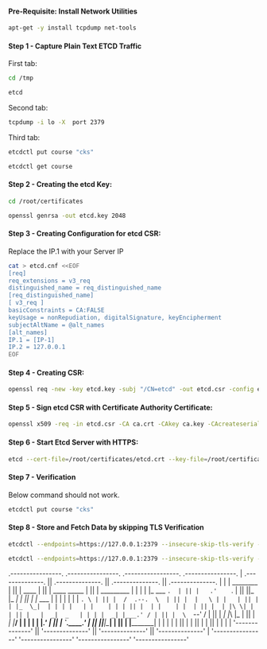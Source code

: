 
#### Pre-Requisite: Install Network Utilities
```sh
apt-get -y install tcpdump net-tools
```

#### Step 1 - Capture Plain Text ETCD Traffic

First tab:
```sh
cd /tmp

etcd
```
Second tab:
```sh
tcpdump -i lo -X  port 2379
```
Third tab:
```sh
etcdctl put course "cks"

etcdctl get course
```
#### Step 2 - Creating the etcd  Key:
```sh
cd /root/certificates

openssl genrsa -out etcd.key 2048
```

#### Step 3 - Creating Configuration for etcd CSR:

Replace the IP.1 with your Server IP

```sh
cat > etcd.cnf <<EOF
[req]
req_extensions = v3_req
distinguished_name = req_distinguished_name
[req_distinguished_name]
[ v3_req ]
basicConstraints = CA:FALSE
keyUsage = nonRepudiation, digitalSignature, keyEncipherment
subjectAltName = @alt_names
[alt_names]
IP.1 = [IP-1]
IP.2 = 127.0.0.1
EOF
```
#### Step 4 - Creating CSR:
```sh
openssl req -new -key etcd.key -subj "/CN=etcd" -out etcd.csr -config etcd.cnf
```
#### Step 5 - Sign etcd CSR with Certificate Authority Certificate:
```sh
openssl x509 -req -in etcd.csr -CA ca.crt -CAkey ca.key -CAcreateserial  -out etcd.crt -extensions v3_req -extfile etcd.cnf -days 2000
```

#### Step 6 - Start Etcd Server with HTTPS:
```sh
etcd --cert-file=/root/certificates/etcd.crt --key-file=/root/certificates/etcd.key --advertise-client-urls=https://127.0.0.1:2379 --listen-client-urls=https://127.0.0.1:2379
```

#### Step 7 - Verification 
Below command should not work.
```sh
etcdctl put course "cks"
```

#### Step 8 - Store and Fetch Data by skipping TLS Verification
```sh
etcdctl --endpoints=https://127.0.0.1:2379 --insecure-skip-tls-verify --insecure-transport=false put course "cks"

etcdctl --endpoints=https://127.0.0.1:2379 --insecure-skip-tls-verify --insecure-transport=false get course
```
 .----------------.  .----------------.  .-----------------. .----------------. 
| .--------------. || .--------------. || .--------------. || .--------------. |
| |  ________    | || |     ____     | || | ____  _____  | || |  _________   | |
| | |_   ___ `.  | || |   .'    `.   | || ||_   \|_   _| | || | |_   ___  |  | |
| |   | |   `. \ | || |  /  .--.  \  | || |  |   \ | |   | || |   | |_  \_|  | |
| |   | |    | | | || |  | |    | |  | || |  | |\ \| |   | || |   |  _|  _   | |
| |  _| |___.' / | || |  \  `--'  /  | || | _| |_\   |_  | || |  _| |___/ |  | |
| | |________.'  | || |   `.____.'   | || ||_____|\____| | || | |_________|  | |
| |              | || |              | || |              | || |              | |
| '--------------' || '--------------' || '--------------' || '--------------' |
 '----------------'  '----------------'  '----------------'  '----------------' 
